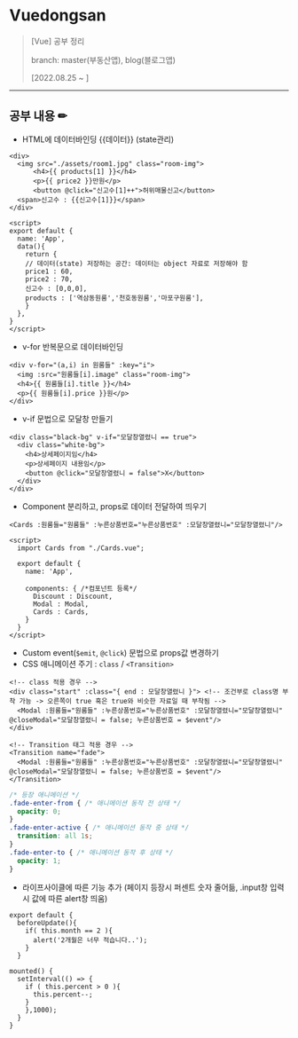 # Vuedongsan
> [Vue] 공부 정리
> 
> branch: master(부동산앱), blog(블로그앱)
> 
> [2022.08.25 ~ ]
***
## 공부 내용 ✏
* HTML에 데이터바인딩 {{데이터}} (state관리)
```vue
<div>
  <img src="./assets/room1.jpg" class="room-img">
      <h4>{{ products[1] }}</h4>
      <p>{{ price2 }}만원</p>
      <button @click="신고수[1]++">허위매물신고</button>
  <span>신고수 : {{신고수[1]}}</span>
</div>

<script>
export default {
  name: 'App',
  data(){
    return {
    // 데이터(state) 저장하는 공간: 데이터는 object 자료로 저장해야 함
    price1 : 60,
    price2 : 70,
    신고수 : [0,0,0],
    products : ['역삼동원룸','천호동원룸','마포구원룸'],
    }
  },
}
</script>
```
* v-for 반복문으로 데이터바인딩
```vue
<div v-for="(a,i) in 원룸들" :key="i">
  <img :src="원룸들[i].image" class="room-img">
  <h4>{{ 원룸들[i].title }}</h4>
  <p>{{ 원룸들[i].price }}원</p>
</div>
```
* v-if 문법으로 모달창 만들기
```vue
<div class="black-bg" v-if="모달창열렸니 == true">
  <div class="white-bg">
    <h4>상세페이지임</h4>
    <p>상세페이지 내용임</p>
    <button @click="모달창열렸니 = false">X</button>
  </div>
</div>
```
* Component 분리하고, props로 데이터 전달하여 띄우기
```vue
<Cards :원룸들="원룸들" :누른상품번호="누른상품번호" :모달창열렸니="모달창열렸니"/>

<script>
  import Cards from "./Cards.vue";

  export default {
    name: 'App',

    components: { /*컴포넌트 등록*/
      Discount : Discount,
      Modal : Modal,
      Cards : Cards,
    }
  }
</script>
```
* Custom event(`$emit`, `@click`) 문법으로 props값 변경하기
* CSS 애니메이션 주기 : `class` / `<Transition>`
```vue
<!-- class 적용 경우 -->
<div class="start" :class="{ end : 모달창열렸니 }"> <!-- 조건부로 class명 부착 가능 -> 오른쪽이 true 혹은 true와 비슷한 자료일 때 부착됨 -->
  <Modal :원룸들="원룸들" :누른상품번호="누른상품번호" :모달창열렸니="모달창열렸니" @closeModal="모달창열렸니 = false; 누른상품번호 = $event"/>
</div>

<!-- Transition 태그 적용 경우 -->
<Transition name="fade">
  <Modal :원룸들="원룸들" :누른상품번호="누른상품번호" :모달창열렸니="모달창열렸니" @closeModal="모달창열렸니 = false; 누른상품번호 = $event"/>
</Transition>
```
```css
/* 등장 애니메이션 */
.fade-enter-from { /* 애니메이션 동작 전 상태 */
  opacity: 0;
}
.fade-enter-active { /* 애니메이션 동작 중 상태 */
  transition: all 1s;
}
.fade-enter-to { /* 애니메이션 동작 후 상태 */
  opacity: 1;
}
```
* 라이프사이클에 따른 기능 추가 (페이지 등장시 퍼센트 숫자 줄어듦, .input창 입력시 값에 따른 alert창 띄움)
```vue
export default {
  beforeUpdate(){
    if( this.month == 2 ){
      alert('2개월은 너무 적습니다..');
    }
  }

mounted() {
  setInterval(() => {
    if ( this.percent > 0 ){
      this.percent--;
    }
    },1000);
  }
}
```